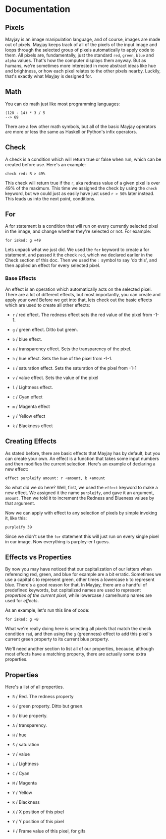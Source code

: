 # Documentation

## Pixels
Mayjay is an image manipulation language, and of course, images are made out of pixels. Mayjay keeps track of all of the pixels of the input image and loops through the selected group of pixels automatically to apply code to them. All pixels are, fundamentally, just the standard `red`, `green`, `blue` and `alpha` values. That's how the computer displays them anyway. But as humans, we're sometimes more interested in more abstract ideas like hue and brightness, or how each pixel relates to the other pixels nearby. Luckily, that's exactly what Mayjay is designed for.

## Math
You can do math just like most programming languages:

```
(128 - 14) * 3 / 5
--> 69
```

There are a few other math symbols, but all of the basic Mayjay operators are more or less the same as Haskell or Python's infix operators.

## Check
A check is a condition which will return true or false when run, which can be created before use. Here's an example:

```
check red: R > 49%
```

This check will return true if the `r`, aka redness value of a given pixel is over 49% of the maximum. This time we assigned the check by using the `check` keyword, but we could just as easily have just used `r > 50%` later instead. This leads us into the next point, conditions.

## For
A for statement is a condition that will run on every currently selected pixel in the image, and change whether they're selected or not. For example:
```
for isRed: g +49
```

Lets unpack what we just did. We used the `for` keyword to create a for statement, and passed it the check `red`, which we declared earlier in the Check section of this doc. Then we used the `:` symbol to say 'do this', and then applied an effect for every selected pixel.

### Base Effects
An effect is an operation which automatically acts on the selected pixel. There are a lot of different effects, but most importantly, you can create and apply your own! Before we get into that, lets check out the basic effects which are used to create all other effects:

- `r` / red effect. The redness effect sets the red value of the pixel from -1-1.
- `g` / green effect. Ditto but green.
- `b` / blue effect.
- `a` / transparency effect. Sets the transparency of the pixel.

- `h` / hue effect. Sets the hue of the pixel from -1-1.
- `s` / saturation effect. Sets the saturation of the pixel from -1-1
- `v` / value effect. Sets the value of the pixel
- `l` / Lightness effect.

- `c` / Cyan effect
- `m` / Magenta effect
- `y` / Yellow effect
- `k` / Blackness effect

## Creating Effects
As stated before, there are basic effects that Mayjay has by default, but you can create your own. An effect is a function that takes some input numbers and then modifies the current selection. Here's an example of declaring a new effect:

```
effect purpleify amount: r +amount, b +amount
```

So what did we do here? Well, first, we used the `effect` keyword to make a new effect. We assigned it the name `purpleify`, and gave it an argument, `amount`. Then we told it to increment the Redness and Blueness values by that argument.

Now we can apply with effect to any selection of pixels by simple invoking it, like this:

```
purpleify 39
```

Since we didn't use the `for` statement this will just run on every single pixel in our image. Now everything is purpley-er I guess.

## Effects vs Properties
By now you may have noticed that our capitalization of our letters when referencing red, green, and blue for example are a bit erratic. Sometimes we use a capital `G` to represent green, other times a lowercase `b` to represent blue. There's a good reason for that. In Mayjay, there are a handful of predefined keywords, but capitalized names are used to represent *properties of the current pixel*, while lowercase / camelhump names are used for *effects*.

As an example, let's run this line of code:

```for isRed: g +B```

What we're really doing here is selecting all pixels that match the check condition `red`, and then using the `g` (greenness) effect to add this pixel's current green property to its current blue property.

We'll need another section to list all of our properties, because, although most effects have a matching property, there are actually some extra properties.

## Properties
Here's a list of all properties.

- `R` / Red. The redness property
- `G` / green property. Ditto but green.
- `B` / blue property.
- `A` / transparency.

- `H` / hue
- `S` / saturation
- `V` / value
- `L` / Lightness

- `C` / Cyan
- `M` / Magenta
- `Y` / Yellow
- `K` / Blackness

- `X` / X position of this pixel
- `Y` / Y position of this pixel

- `F` / Frame value of this pixel, for gifs
